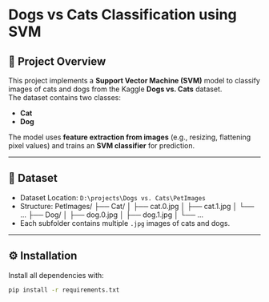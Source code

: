 # Dogs vs Cats Classification using SVM

## 📌 Project Overview
This project implements a **Support Vector Machine (SVM)** model to classify images of cats and dogs from the Kaggle **Dogs vs. Cats** dataset.  
The dataset contains two classes:
- **Cat**
- **Dog**

The model uses **feature extraction from images** (e.g., resizing, flattening pixel values) and trains an **SVM classifier** for prediction.

---

## 📂 Dataset
- Dataset Location: `D:\projects\Dogs vs. Cats\PetImages`
- Structure:
PetImages/
├── Cat/
│ ├── cat.0.jpg
│ ├── cat.1.jpg
│ └── ...
├── Dog/
│ ├── dog.0.jpg
│ ├── dog.1.jpg
│ └── ...
- Each subfolder contains multiple `.jpg` images of cats and dogs.

---

## ⚙️ Installation
Install all dependencies with:
```bash
pip install -r requirements.txt

